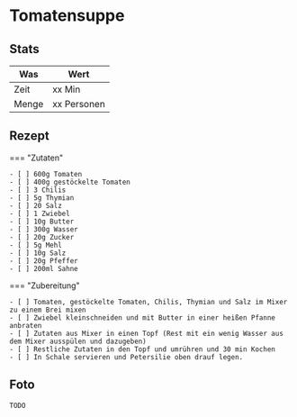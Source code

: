 # Tomatensuppe

## Stats

| Was   | Wert        |
|-------|-------------|
| Zeit  | xx Min      |
| Menge | xx Personen |

## Rezept

=== "Zutaten"

    - [ ] 600g Tomaten
    - [ ] 400g gestöckelte Tomaten
    - [ ] 3 Chilis
    - [ ] 5g Thymian
    - [ ] 20 Salz
    - [ ] 1 Zwiebel
    - [ ] 10g Butter
    - [ ] 300g Wasser
    - [ ] 20g Zucker
    - [ ] 5g Mehl
    - [ ] 10g Salz
    - [ ] 20g Pfeffer
    - [ ] 200ml Sahne

=== "Zubereitung"

    - [ ] Tomaten, gestöckelte Tomaten, Chilis, Thymian und Salz im Mixer zu einem Brei mixen
    - [ ] Zwiebel kleinschneiden und mit Butter in einer heißen Pfanne anbraten
    - [ ] Zutaten aus Mixer in einen Topf (Rest mit ein wenig Wasser aus dem Mixer ausspülen und dazugeben)
    - [ ] Restliche Zutaten in den Topf und umrühren und 30 min Kochen
    - [ ] In Schale servieren und Petersilie oben drauf legen.

## Foto

    TODO
